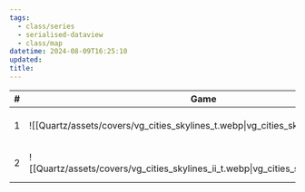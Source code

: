 ```yaml
---
tags:
  - class/series
  - serialised-dataview
  - class/map
datetime: 2024-08-09T16:25:10
updated: 
title:
---
```

<!-- QueryToSerialize: table without id sequence as "#", embed(link(thumbnail)) as Game, file.link as ""  from #class/video-game where series = [[]] sort sequence -->
<!-- SerializedQuery: table without id sequence as "#", embed(link(thumbnail)) as Game, file.link as ""  from #class/video-game where series = [[]] sort sequence -->

| # | Game                                                                                 |                                                            |
| - | ------------------------------------------------------------------------------------ | ---------------------------------------------------------- |
| 1 | ![[Quartz/assets/covers/vg_cities_skylines_t.webp\|vg_cities_skylines_t.webp]]       | [[Quartz/notes/Cities Skylines.md\|Cities Skylines]]       |
| 2 | ![[Quartz/assets/covers/vg_cities_skylines_ii_t.webp\|vg_cities_skylines_ii_t.webp]] | [[Quartz/notes/Cities Skylines II.md\|Cities Skylines II]] |
<!-- SerializedQuery END -->

